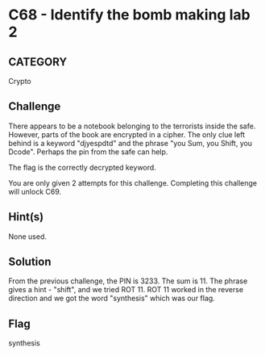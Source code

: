 # C68 - Identify the bomb making lab 2

## CATEGORY

Crypto

## Challenge

There appears to be a notebook belonging to the terrorists inside the safe. However, parts of the book are encrypted in a cipher. The only clue left behind is a keyword "djyespdtd" and the phrase "you Sum, you Shift, you Dcode". Perhaps the pin from the safe can help.

The flag is the correctly decrypted keyword.

You are only given 2 attempts for this challenge. Completing this challenge will unlock C69.

## Hint(s)

None used.

## Solution

From the previous challenge, the PIN is 3233. The sum is 11. The phrase gives a hint - "shift", and we tried ROT 11. ROT 11 worked in the reverse direction and we got the word "synthesis" which was our flag.

## Flag

synthesis
